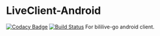 # LiveClient-Android
[![Codacy Badge](https://api.codacy.com/project/badge/Grade/aa26a0891b93451683836ed79ea108e7)](https://app.codacy.com/app/BJ4501/LiveClient-Android?utm_source=github.com&utm_medium=referral&utm_content=BJ4501/LiveClient-Android&utm_campaign=Badge_Grade_Dashboard)
[![Build Status](https://www.travis-ci.org/BJ4501/LiveClient-Android.svg?branch=master)](https://www.travis-ci.org/BJ4501/LiveClient-Android)
For bililive-go android client.
